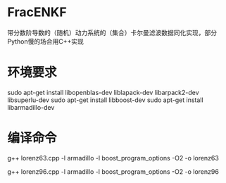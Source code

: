 # FracENKF
带分数阶导数的（随机）动力系统的（集合）卡尔曼滤波数据同化实现，部分Python慢的场合用C++实现

# 环境要求
sudo apt-get install libopenblas-dev liblapack-dev libarpack2-dev libsuperlu-dev
sudo apt-get install libboost-dev
sudo apt-get install libarmadillo-dev

# 编译命令
g++ lorenz63.cpp -l armadillo -l boost_program_options -O2 -o lorenz63

g++ lorenz96.cpp -l armadillo -l boost_program_options -O2 -o lorenz96